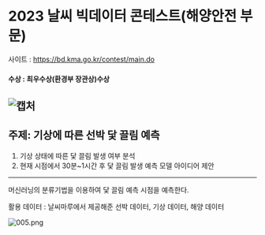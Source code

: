 # 2023 날씨 빅데이터 콘테스트(해양안전 부문)
사이트 : <https://bd.kma.go.kr/contest/main.do>
#### 수상 : 최우수상(환경부 장관상)수상

![캡처](https://github.com/dmswneunju/climate_project/assets/109281949/85ff1c4e-131a-4a26-8c61-63c524583169)  
---
## 주제: 기상에 따른 선박 닻 끌림 예측
1. 기상 상태에 따른 닻 끌림 발생 여부 분석
2. 현재 시점에서 30분~1시간 후 닻 끌림 발생 예측 모델 아이디어 제안
---
머신러닝의 분류기법을 이용하여 닻 끌림 예측 시점을 예측한다.

활용 데이터 : 날씨마루에서 제공해준 선박 데이터, 기상 데이터, 해양 데이터

![005.png](https://prod-files-secure.s3.us-west-2.amazonaws.com/f631e2e7-e21c-4179-9427-d5f6ad386400/698a80aa-6f94-4c3c-ad58-6c056639321a/005.png)
